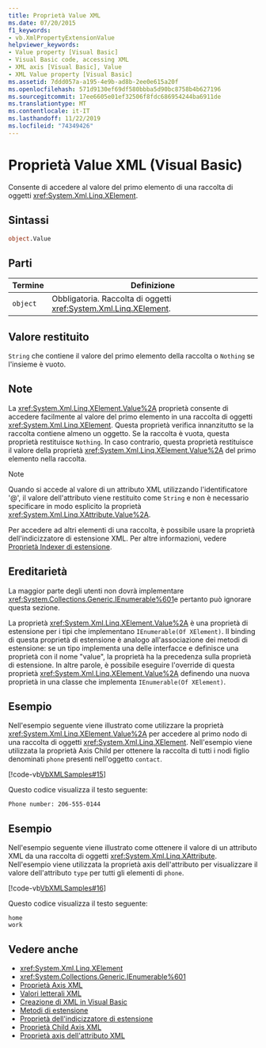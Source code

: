 ```yaml
---
title: Proprietà Value XML
ms.date: 07/20/2015
f1_keywords:
- vb.XmlPropertyExtensionValue
helpviewer_keywords:
- Value property [Visual Basic]
- Visual Basic code, accessing XML
- XML axis [Visual Basic], Value
- XML Value property [Visual Basic]
ms.assetid: 7ddd057a-a195-4e9b-ad8b-2ee0e615a20f
ms.openlocfilehash: 571d9130ef69df580bbba5d90bc8758b4b627196
ms.sourcegitcommit: 17ee6605e01ef32506f8fdc686954244ba6911de
ms.translationtype: MT
ms.contentlocale: it-IT
ms.lasthandoff: 11/22/2019
ms.locfileid: "74349426"
---
```

# <a name="xml-value-property-visual-basic"></a>Proprietà Value XML (Visual Basic)

Consente di accedere al valore del primo elemento di una raccolta di oggetti <xref:System.Xml.Linq.XElement>.

## <a name="syntax"></a>Sintassi

```vb
object.Value
```

## <a name="parts"></a>Parti

|Termine|Definizione|  
|---|---|  
|`object`|Obbligatoria. Raccolta di oggetti <xref:System.Xml.Linq.XElement>.|  

## <a name="return-value"></a>Valore restituito

 `String` che contiene il valore del primo elemento della raccolta o `Nothing` se l'insieme è vuoto.

## <a name="remarks"></a>Note

 La <xref:System.Xml.Linq.XElement.Value%2A> proprietà consente di accedere facilmente al valore del primo elemento in una raccolta di oggetti <xref:System.Xml.Linq.XElement>. Questa proprietà verifica innanzitutto se la raccolta contiene almeno un oggetto. Se la raccolta è vuota, questa proprietà restituisce `Nothing`. In caso contrario, questa proprietà restituisce il valore della proprietà <xref:System.Xml.Linq.XElement.Value%2A> del primo elemento nella raccolta.

> [!NOTE]
> Quando si accede al valore di un attributo XML utilizzando l'identificatore '\@', il valore dell'attributo viene restituito come `String` e non è necessario specificare in modo esplicito la proprietà <xref:System.Xml.Linq.XAttribute.Value%2A>.

 Per accedere ad altri elementi di una raccolta, è possibile usare la proprietà dell'indicizzatore di estensione XML. Per altre informazioni, vedere [Proprietà Indexer di estensione](extension-indexer-property.md).

## <a name="inheritance"></a>Ereditarietà

 La maggior parte degli utenti non dovrà implementare <xref:System.Collections.Generic.IEnumerable%601>e pertanto può ignorare questa sezione.

 La proprietà <xref:System.Xml.Linq.XElement.Value%2A> è una proprietà di estensione per i tipi che implementano `IEnumerable(Of XElement)`. Il binding di questa proprietà di estensione è analogo all'associazione dei metodi di estensione: se un tipo implementa una delle interfacce e definisce una proprietà con il nome "value", la proprietà ha la precedenza sulla proprietà di estensione. In altre parole, è possibile eseguire l'override di questa proprietà <xref:System.Xml.Linq.XElement.Value%2A> definendo una nuova proprietà in una classe che implementa `IEnumerable(Of XElement)`.

## <a name="example"></a>Esempio

 Nell'esempio seguente viene illustrato come utilizzare la proprietà <xref:System.Xml.Linq.XElement.Value%2A> per accedere al primo nodo di una raccolta di oggetti <xref:System.Xml.Linq.XElement>. Nell'esempio viene utilizzata la proprietà Axis Child per ottenere la raccolta di tutti i nodi figlio denominati `phone` presenti nell'oggetto `contact`.

 [!code-vb[VbXMLSamples#15](~/samples/snippets/visualbasic/VS_Snippets_VBCSharp/VbXMLSamples/VB/XMLSamples7.vb#15)]

 Questo codice visualizza il testo seguente:

 `Phone number: 206-555-0144`

## <a name="example"></a>Esempio

 Nell'esempio seguente viene illustrato come ottenere il valore di un attributo XML da una raccolta di oggetti <xref:System.Xml.Linq.XAttribute>. Nell'esempio viene utilizzata la proprietà axis dell'attributo per visualizzare il valore dell'attributo `type` per tutti gli elementi di `phone`.

 [!code-vb[VbXMLSamples#16](~/samples/snippets/visualbasic/VS_Snippets_VBCSharp/VbXMLSamples/VB/XMLSamples7.vb#16)]

 Questo codice visualizza il testo seguente:

 ```console
 home
 work
```

## <a name="see-also"></a>Vedere anche

- <xref:System.Xml.Linq.XElement>
- <xref:System.Collections.Generic.IEnumerable%601>
- [Proprietà Axis XML](index.md)
- [Valori letterali XML](../xml-literals/index.md)
- [Creazione di XML in Visual Basic](../../programming-guide/language-features/xml/creating-xml.md)
- [Metodi di estensione](../../programming-guide/language-features/procedures/extension-methods.md)
- [Proprietà dell'indicizzatore di estensione](extension-indexer-property.md)
- [Proprietà Child Axis XML](xml-child-axis-property.md)
- [Proprietà axis dell'attributo XML](xml-attribute-axis-property.md)
